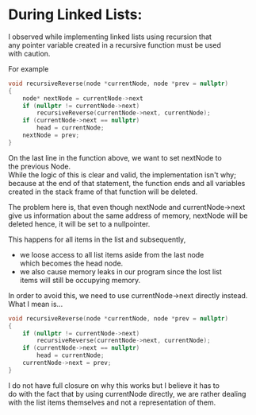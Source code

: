 # During Linked Lists:

I observed while implementing linked lists using recursion that  
any pointer variable created in a recursive function must be used  
with caution.  

For example  

``` cpp
void recursiveReverse(node *currentNode, node *prev = nullptr)
{
	node* nextNode = currentNode->next
	if (nullptr != currentNode->next)
		recursiveReverse(currentNode->next, currentNode);
	if (currentNode->next == nullptr)
		head = currentNode;
	nextNode = prev;
}
```
On the last line in the function above, we want to set nextNode to  
the previous Node.  
While the logic of this is clear and valid, the implementation isn't why;  
because at the end of that statement, the function ends and all variables  
created in the stack frame of that function will be deleted.

The problem here is, that even though nextNode and currentNode->next  
give us information about the same address of memory, nextNode will be  
deleted hence, it will be set to a nullpointer.  

This happens for all items in the list and subsequently, 
- we loose access to all list items aside from the last node  
which becomes the head node. 
- we also cause memory leaks in our program since the lost list  
items will still be occupying memory.


In order to avoid this, we need to use currentNode->next directly instead.   
What I mean is...

``` cpp
void recursiveReverse(node *currentNode, node *prev = nullptr)
{
	if (nullptr != currentNode->next)
		recursiveReverse(currentNode->next, currentNode);
	if (currentNode->next == nullptr)
		head = currentNode;
	currentNode->next = prev;
}
```

I do not have full closure on why this works but I believe it has to  
do with the fact that by using currentNode directly, we are rather dealing  
with the list items themselves and not a representation of them.